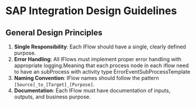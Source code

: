 # SAP Integration Design Guidelines

## General Design Principles
1. **Single Responsibility**: Each IFlow should have a single, clearly defined purpose.
2. **Error Handling**: All IFlows must implement proper error handling with appropriate logging.Meaning that each process node in each iflow need to have an subProcess with activity type ErrorEventSubProcessTemplate
3. **Naming Convention**: IFlow names should follow the pattern `[Source]_to_[Target]_[Purpose]`.
4. **Documentation**: Each IFlow must have documentation of inputs, outputs, and business purpose.